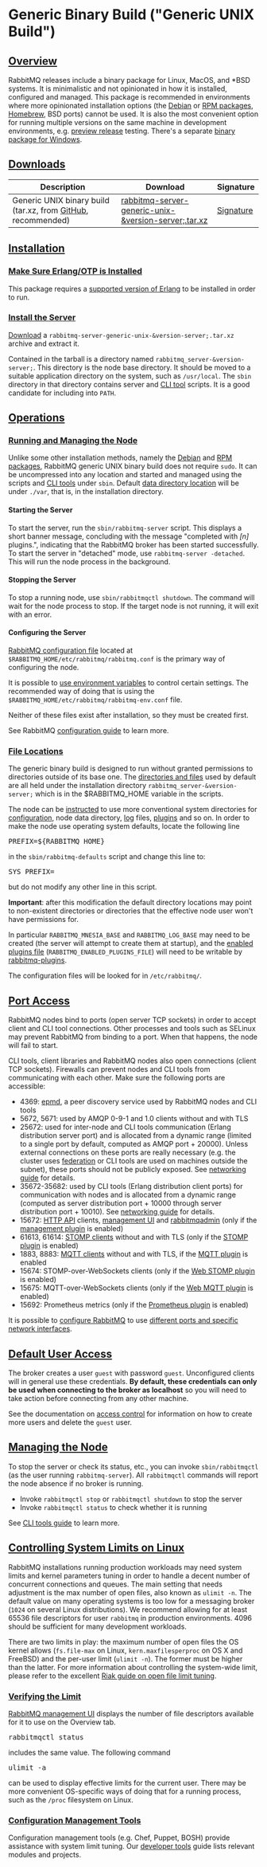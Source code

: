 <!--
Copyright (c) 2007-2021 VMware, Inc. or its affiliates.

All rights reserved. This program and the accompanying materials
are made available under the terms of the under the Apache License,
Version 2.0 (the "License”); you may not use this file except in compliance
with the License. You may obtain a copy of the License at

https://www.apache.org/licenses/LICENSE-2.0

Unless required by applicable law or agreed to in writing, software
distributed under the License is distributed on an "AS IS" BASIS,
WITHOUT WARRANTIES OR CONDITIONS OF ANY KIND, either express or implied.
See the License for the specific language governing permissions and
limitations under the License.
-->

# Generic Binary Build ("Generic UNIX Build")

## <a id="overview" class="anchor" href="#overview">Overview</a>

RabbitMQ releases include a binary package for Linux, MacOS, and *BSD systems.
It is minimalistic and not opinionated in how it is installed, configured and managed.
This package is recommended in environments where more opinionated installation options
(the [Debian](/install-debian.html) or [RPM packages](/install-rpm.html), [Homebrew](/install-homebrew.html), BSD ports) cannot be used.
It is also the most convenient option for running multiple versions on the same machine
in development environments, e.g. [preview release](/snapshots.html) testing.
There's a separate [binary package for Windows](/install-windows-manual.html).


## <a id="downloads" class="anchor" href="#downloads">Downloads</a>

<table>
  <thead>
    <th>Description</th>
    <th>Download</th>
    <th>Signature</th>
  </thead>

  <tr>
    <td>
      Generic UNIX binary build (tar.xz, from <a href="https://github.com/rabbitmq/rabbitmq-server/releases">GitHub</a>, recommended)
    </td>
    <td>
      <a href="https://github.com/rabbitmq/rabbitmq-server/releases/download/&version-server-tag;/rabbitmq-server-generic-unix-&version-server;.tar.xz">rabbitmq-server-generic-unix-&version-server;.tar.xz</a>
    </td>
    <td>
      <a href="https://github.com/rabbitmq/rabbitmq-server/releases/download/&version-server-tag;/rabbitmq-server-generic-unix-&version-server;.tar.xz.asc">Signature</a>
    </td>
  </tr>
</table>


## <a id="installation" class="anchor" href="#installation">Installation</a>

### <a id="install-erlang" class="anchor" href="#install-erlang">Make Sure Erlang/OTP is Installed</a>

This package requires a [supported version of Erlang](/which-erlang.html) to be installed
in order to run.

### <a id="install" class="anchor" href="#install">Install the Server</a>

[Download](#downloads) a `rabbitmq-server-generic-unix-&version-server;.tar.xz` archive and extract it.

Contained in the tarball is a directory named `rabbitmq_server-&version-server;`. This directory is the node base directory. It should be
moved to a suitable application directory on the system, such as `/usr/local`.
The `sbin` directory in that directory contains server and [CLI tool](/cli.html) scripts.
It is a good candidate for including into `PATH`.


## <a id="operations" class="anchor" href="#operations">Operations</a>

### <a id="running-generic-unix" class="anchor" href="#running-generic-unix">Running and Managing the Node</a>

Unlike some other installation methods, namely the [Debian](/install-debian.html) and [RPM packages](/install-rpm.html), RabbitMQ
generic UNIX binary build does not require `sudo`. It can be uncompressed
into any location and started and managed using the scripts and [CLI tools](/cli.html) under `sbin`.
Default [data directory location](/relocate.html) will be under `./var`,
that is, in the installation directory.

#### Starting the Server

To start the server, run the `sbin/rabbitmq-server` script. This
displays a short banner message, concluding with the message
"completed with <i>[n]</i> plugins.", indicating that the
RabbitMQ broker has been started successfully.
To start the server in "detached" mode, use
`rabbitmq-server -detached`. This will run
the node process in the background.

#### Stopping the Server

To stop a running node, use `sbin/rabbitmqctl shutdown`. The command
will wait for the node process to stop. If the target node is not running,
it will exit with an error.

#### Configuring the Server

[RabbitMQ configuration file](configure.html#configuration-file) located at `$RABBITMQ_HOME/etc/rabbitmq/rabbitmq.conf`
is the primary way of configuring the node.

It is possible to [use environment variables](configure.html#customise-general-unix-environment) to control certain settings.
The recommended way of doing that is using the `$RABBITMQ_HOME/etc/rabbitmq/rabbitmq-env.conf` file.

Neither of these files exist after installation, so they must be created first.

See RabbitMQ [configuration guide](configure.html) to learn more.

### <a id="file-locations" class="anchor" href="#file-locations">File Locations</a>

The generic binary build is designed to run without granted
permissions to directories outside of its base one. The [directories and files](/relocate.html) used by default are
all held under the installation directory `rabbitmq_server-&version-server;`
which is in the <span class="envvar">$RABBITMQ_HOME</span>
variable in the scripts.

The node can be [instructed](/relocate.html) to use more
conventional system directories for [configuration](configure.html),
node data directory, [log](/logging.html) files, [plugins](/plugins.html) and so on.
In order to make the node use operating system defaults, locate the following line

<pre class="lang-bash">
PREFIX=${RABBITMQ_HOME}
</pre>

in the `sbin/rabbitmq-defaults` script and
change this line to:

<pre class="lang-bash">
SYS_PREFIX=
</pre>

but do not modify any other line in this script.

**Important**: after this modification the default directory
locations may point to non-existent directories or directories that the effective
node user won't have permissions for.

In particular `RABBITMQ_MNESIA_BASE` and
`RABBITMQ_LOG_BASE` may need to be created (the server will attempt to create them at startup), and the
[enabled plugins file](/plugins.html) (`RABBITMQ_ENABLED_PLUGINS_FILE`) will need
to be writable by [rabbitmq-plugins](/cli.html).

The configuration files will be looked for in `/etc/rabbitmq/`.


## <a id="ports" class="anchor" href="#ports">Port Access</a>

RabbitMQ nodes bind to ports (open server TCP sockets) in order to accept client and CLI tool connections.
Other processes and tools such as SELinux may prevent RabbitMQ from binding to a port. When that happens,
the node will fail to start.

CLI tools, client libraries and RabbitMQ nodes also open connections (client TCP sockets).
Firewalls can prevent nodes and CLI tools from communicating with each other.
Make sure the following ports are accessible:

 * 4369: [epmd](http://erlang.org/doc/man/epmd.html), a peer discovery service used by RabbitMQ nodes and CLI tools
 * 5672, 5671: used by AMQP 0-9-1 and 1.0 clients without and with TLS
 * 25672: used for inter-node and CLI tools communication (Erlang distribution server port)
   and is allocated from a dynamic range (limited to a single port by default,
   computed as AMQP port + 20000). Unless external connections on these ports are really necessary (e.g.
   the cluster uses [federation](federation.html) or CLI tools are used on machines outside the subnet),
   these ports should not be publicly exposed. See [networking guide](networking.html) for details.
 * 35672-35682: used by CLI tools (Erlang distribution client ports) for communication with nodes
   and is allocated from a dynamic range (computed as server distribution port + 10000 through
   server distribution port + 10010). See [networking guide](networking.html) for details.
 * 15672: [HTTP API](/management.html) clients, [management UI](/management.html) and [rabbitmqadmin](/management-cli.html)
   (only if the [management plugin](/management.html) is enabled)
 * 61613, 61614: [STOMP clients](https://stomp.github.io/stomp-specification-1.2.html) without and with TLS (only if the [STOMP plugin](/stomp.html) is enabled)
 * 1883, 8883: [MQTT clients](http://mqtt.org/) without and with TLS, if the [MQTT plugin](/mqtt.html) is enabled
 * 15674: STOMP-over-WebSockets clients (only if the [Web STOMP plugin](/web-stomp.html) is enabled)
 * 15675: MQTT-over-WebSockets clients (only if the [Web MQTT plugin](/web-mqtt.html) is enabled)
 * 15692: Prometheus metrics (only if the [Prometheus plugin](/prometheus.html) is enabled)

It is possible to [configure RabbitMQ](configure.html)
to use [different ports and specific network interfaces](networking.html).


## <a id="default-user-access" class="anchor" href="#default-user-access">Default User Access</a>

The broker creates a user `guest` with password
`guest`. Unconfigured clients will in general use these
credentials. <strong>By default, these credentials can only be
used when connecting to the broker as localhost</strong> so you
will need to take action before connecting from any other machine.

See the documentation on [access control](access-control.html) for information on how to create more users and delete
the `guest` user.

## <a id="managing" class="anchor" href="#managing">Managing the Node</a>

To stop the server or check its status, etc., you can invoke
`sbin/rabbitmqctl` (as the user running
`rabbitmq-server`). All `rabbitmqctl`
commands will report the node absence if no broker is running.

 * Invoke `rabbitmqctl stop` or `rabbitmqctl shutdown` to stop the server
 * Invoke `rabbitmqctl status` to check whether it is running

See [CLI tools guide](/cli.html) to learn more.


## <a id="kernel-resource-limits" class="anchor" href="#kernel-resource-limits">Controlling System Limits on Linux</a>

RabbitMQ installations running production workloads may need system
limits and kernel parameters tuning in order to handle a decent number of
concurrent connections and queues. The main setting that needs adjustment
is the max number of open files, also known as `ulimit -n`.
The default value on many operating systems is too low for a messaging
broker (`1024` on several Linux distributions). We recommend allowing
for at least 65536 file descriptors for user `rabbitmq` in
production environments. 4096 should be sufficient for many development
workloads.

There are two limits in play: the maximum number of open files the OS kernel
allows (`fs.file-max` on Linux, `kern.maxfilesperproc` on OS X and FreeBSD) and the per-user limit (`ulimit -n`).
The former must be higher than the latter.
For more information about controlling the system-wide limit,
please refer to the excellent [Riak guide on open file limit tuning](https://github.com/basho/basho_docs/blob/master/content/riak/kv/2.2.3/using/performance/open-files-limit.md).

### <a id="verifying-limits" class="anchor" href="#verifying-limits">Verifying the Limit</a>

[RabbitMQ management UI](management.html) displays the number of file descriptors available for it to use on the Overview tab.

<pre class="lang-plaintext">rabbitmqctl status</pre>

includes the same value. The following command

<pre  class="lang-bash">
ulimit -a
</pre>

can be used to display effective limits for the current user. There may be more convenient
OS-specific ways of doing that for a running process, such as the `/proc` filesystem on Linux.

### <a id="chef-puppet-bosh" class="anchor" href="#chef-puppet-bosh">Configuration Management Tools</a>

Configuration management tools (e.g. Chef, Puppet, BOSH) provide assistance
with system limit tuning. Our [developer tools](devtools.html#devops-tools) guide
lists relevant modules and projects.
